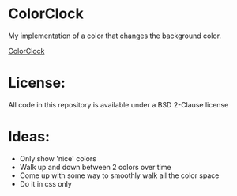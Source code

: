 ColorClock
==========

My implementation of a color that changes the background color.

[ColorClock](http://terribleplan.github.io/ColorClock/)

License:
========

All code in this repository is available under a BSD 2-Clause license

Ideas:
======
* Only show 'nice' colors
* Walk up and down between 2 colors over time
* Come up with some way to smoothly walk all the color space
* Do it in css only
